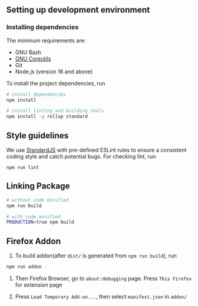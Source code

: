 ## Setting up development environment

### Installing dependencies

The minimum requirements are:
- GNU Bash
- [GNU Coreutils](https://www.gnu.org/software/coreutils/)
- Git
- Node.js (version 16 and above)

To install the project dependencies, run

```sh
# install dependencies
npm install

# install linting and building tools
npm install -g rollup standard
```


## Style guidelines

We use [StandardJS](https://standardjs.com/) with pre-defined ESLint rules to ensure a consistent coding style and catch potential bugs. For checking lint, run

```
npm run lint
```


## Linking Package

```sh
# without code minified
npm run build

# with code minified
PRODUCTION=true npm build
```

## Firefox Addon

1. To build addon(after `dist/` is generated from `npm run build`), run

```sh
npm run addon
```

1. Then Firefox Browser, go to `about:debugging` page. Press `This Firefox` for extension page

1. Press `Load Temporary Add-on...`, then select `manifest.json` in `addon/`

